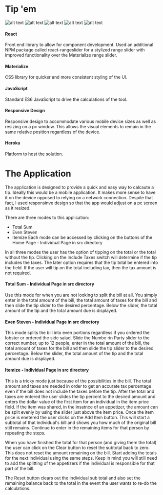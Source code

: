 # Tip 'em
![alt text](https://img.shields.io/badge/uses-React-blue.svg)  ![alt text](https://img.shields.io/badge/uses-Materialize-blue.svg) ![alt text](https://img.shields.io/badge/uses-JavaScript-blue.svg) ![alt text](https://img.shields.io/badge/uses-Responsive_Design-blue.svg) 
![alt text](https://img.shields.io/badge/uses-Heroku-blue.svg) 

#### React 
Front end library to allow for component development. Used an additional NPM package called react-rangeslider for a stylized range slider with improved functionality over the Materialize range slider.

#### Materialize 
CSS library for quicker and more consistent styling of the UI.

#### JavaScript 
Standard ES6 JavaScript to drive the calculations of the tool.

#### Responsive Design 
Responsive design to accommodate various mobile device sizes as well as resizing on a pc window. This allows the visual elements to remain in the same relative position regardless of the device.

#### Heroku 
Platform to host the solution.

# The Application
The application is designed to provide a quick and easy way to calcaute a tip. Ideally this would be a mobile application. It makes more sense to have it on the device opposed to relying on a network connection. Despite that fact, I used responsinve design so that the app would adjust on a pc screen as it resized.

There are three modes to this application:
- Total Sum
- Even Steven
- Itemize
Each mode can be accessed by clicking on the buttons of the Home Page - Individual Page in src directory

In all three modes the user has the option of tipping on the total or the total without the tip. Clicking on the Include Taxes switch will determine if the tip includes the taxes. The later option requires that the tip total be entered into the field. If the user will tip on the total including tax, then the tax amount is not required.

#### Total Sum - Individual Page in src directory
Use this mode for when you are not looking to split the bill at all. You simply enter in the total amount of the bill, the total amount of taxes for the bill and then slide the tip slider to the desired percentage. Below the slider, the total amount of the tip and the total amount due is displayed. 

#### Even Steven - Individual Page in src directory
This mode splits the bill into even portions regardless if you ordered the lobster or ordered the side salad. Slide the Numbe rin Party slider to the correct number, up to 12 people, enter in the total amount of the bill, the total amount of taxes for the bill and then slide the tip slider to the desired percentage. Below the slider, the total amount of the tip and the total amount due is displayed. 

#### Itemize - Individual Page in src directory
This is a tricky mode just because of the possibilities in the bill. The total amount and taxes are needed in order to get an accurate tax percentage even if the bill does not include the taxes before the tip. After the total and taxes are entered the user slides the tip percent to the desired amount and enters the dollar value of the first item for an individual in the item price field. If the item was shared, in the insatnce of an appetizer, the amount can be split evenly by using the slider just above the item price. Once the item price is enetered the user clicks on the Add Item button. This will start a subtotal of that individual's bill and shows you how much of the original bill still remains. Continue to enter in the remaining items for that person by repeating the steps.

When you have finished the total for that person (and giving them the total) the user can click on the Clear button to reset the subtotal back to zero. This does not reset the amount remaining on the bill. Start adding the totals for the next individual using the same steps. Keep in mind you will still need to add the splitting of the appetizers if the individual is responsible for that part of the bill.

The Reset button clears out the individual sub total and also set the remaining balance back to the total in the event the user wants to re-do the calculations.
